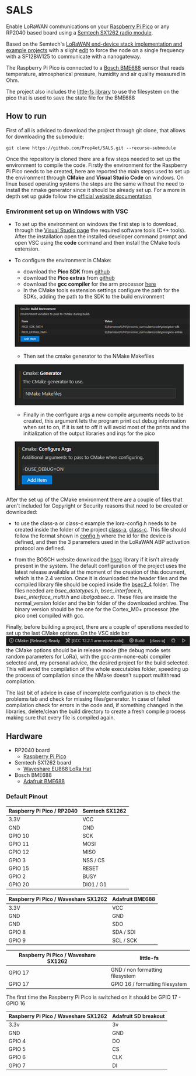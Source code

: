 # SALS
Enable LoRaWAN communications on your [Raspberry Pi Pico](https://www.raspberrypi.org/products/raspberry-pi-pico/) or any RP2040 based board using a [Semtech SX1262 radio module](https://www.semtech.com/products/wireless-rf/lora-connect/sx1262).

Based on the Semtech's [LoRaWAN end-device stack implementation and example projects](https://github.com/Lora-net/LoRaMac-node) with a slight [edit](https://github.com/Prop4et/LoRaMac-node.git) to force the node on a single frequency with a SF12BW125 to communicate with a nanogateway.

The Raspberry Pi Pico is connected to a [Bosch BME688](https://www.bosch-sensortec.com/products/environmental-sensors/gas-sensors/bme688/) sensor that reads temperature, atmospherical pressure, humidity and air quality measured in Ohm. 

The project also includes the [little-fs library](https://github.com/lurk101/littlefs-lib/tree/4364b3ac5e91a0be8b6f6138318f4e47fda4a6a7) to use the filesystem on the pico that is used to save the state file for the BME688

## How to run
First of all is adviced to download the project through git clone, that allows for downloading the submodule:
```
git clone https://github.com/Prop4et/SALS.git --recurse-submodule 
```
Once the repository is cloned there are a few steps needed to set up the environment to compile the code.
Firstly the environment for the Raspberry Pi Pico needs to be created, here are reported the main steps used to set up the environment through **CMake** and **Visual Studio Code** on windows. On linux based operating systems the steps are the same without the need to install the nmake generator since it should be already set up. For a more in depth set up guide follow the [official website documentation](https://www.raspberrypi.com/documentation/pico-sdk/index_doxygen.html)

### Environment set up on Windows with VSC
* To set up the environment on windows the first step is to download, through the [Visual Studio page](https://visualstudio.microsoft.com/it/) the required software tools (C++ tools). After the installation open the installed developer command prompt and open VSC using the **code** command and then install the CMake tools extension.

* To configure the environment in CMake:
  + download the **Pico SDK** from [github](https://github.com/raspberrypi/pico-sdk.git)
  + download the **Pico extras** from [github](https://github.com/raspberrypi/pico-extras.git)
  + download the **gcc compiler** for the arm processor [here](https://developer.arm.com/downloads/-/gnu-rm)
  + In the CMake tools exstension settings configure the path for the SDKs, adding the path to the SDK to the build environment 
  
  ![SDK path](./img/buildenv.PNG)
  + Then set the cmake generator to the NMake Makefiles
  
  ![NMake](./img/nmake.PNG)

  + Finally in the configure args a new compile arguments needs to be created, this argument lets the program print out debug information when set to on, if it is set to off it will avoid most of the prints and the initialization of the output libraries and irqs for the pico

  ![Arguments](./img/args.PNG)

After the set up of the CMake environment there are a couple of files that aren't included for Copyright or Security reasons that need to be created or downloaded:
* to use the class-a or class-c example the lora-config.h needs to be created inside the folder of the project [class-a](./executables/class-a/), [class-c](./executables/class-c/). This file should follow the format shown in [config.h](./executables/class-a/config.h) where the id for the device is defined, and then the 3 parameters used in the LoRaWAN ABP activation protocol are defined.

* from the BOSCH website download the [bsec](https://www.bosch-sensortec.com/software-tools/software/bsec/) library if it isn't already present in the system. The default configuration of the project uses the latest release available at the moment of the creation of this document, which is the 2.4 version. Once it is downloaded the header files and the compiled library file should be copied inside the [bsec2_4](./executables/lib/bme/bsec2_4/) folder. The files needed are *bsec_datatypes.h*, *bsec_interface.h*, *bsec_interface_multi.h* and *libalgobsec.a*. These files are inside the normal_version folder and the bin folder of the downloaded archive. The binary version should be the one for the Cortex_M0+ processor (the pico one) compiled with gcc.

Finally, before building a project, there are a couple of operations needed to set up the last CMake options. On the VSC side bar ![VSC side bar](./img/sidebar.PNG) the CMake options should be in release mode (the debug mode sets random parameters for LoRa), with the gcc-arm-none-eabi compiler selected and, my personal advice, the desired project for the build selected. This will avoid the compilation of the whole executables folder, speeding up the process of compilation since the NMake doesn't support multithread compilation. 

The last bit of advice in case of incomplete configuration is to check the problems tab and check for missing files/generator. In case of failed compilation check for errors in the code and, if something changed in the libraries, delete/clean the build directory to create a fresh compile process making sure that every file is compiled again.

## Hardware

 * RP2040 board
   * [Raspberry Pi Pico](https://www.raspberrypi.org/products/raspberry-pi-pico/)
 * Semtech SX1262 board
   * [Waveshare EU868 LoRa Hat](https://www.waveshare.com/pico-lora-sx1262-868m.htm)
 * Bosch BME688
   * [Adafruit BME688](https://www.adafruit.com/product/5046) 

### Default Pinout

| Raspberry Pi Pico / RP2040 | Semtech SX1262 |
| ----------------- | -------------- |
| 3.3V | VCC |
| GND | GND |
| GPIO 10 | SCK |
| GPIO 11 | MOSI |
| GPIO 12 | MISO |
| GPIO 3 | NSS / CS |
| GPIO 15 | RESET |
| GPIO 2 | BUSY
| GPIO 20 | DIO1 / G1 |

| Raspberry Pi Pico / Waveshare SX1262 | Adafruit BME688 |
| ----------------- | -------------- |
| 3.3V | VCC |
| GND | GND | 
| GND | SDO |
| GPIO 8 | SDA / SDI |
| GPIO 9 | SCL / SCK |

| Raspberry Pi Pico / Waveshare SX1262 | little-fs |
| ----------------- | -------------- |
| GPIO 17 | GND / non formatting filesystem| 
| GPIO 17 | GPIO 16 / formatting filesystem|
The first time the Raspberry Pi Pico is switched on it should be GPIO 17 - GPIO 16

| Raspberry Pi Pico / Waveshare SX1262 | Adafruit SD breakout |
| ----------------- | -------------- |
| 3.3v | 3v | 
| GND | GND |
| GPIO 4 | DO |
| GPIO 5 | CS |
| GPIO 6 | CLK |
| GPIO 7 | DI |



